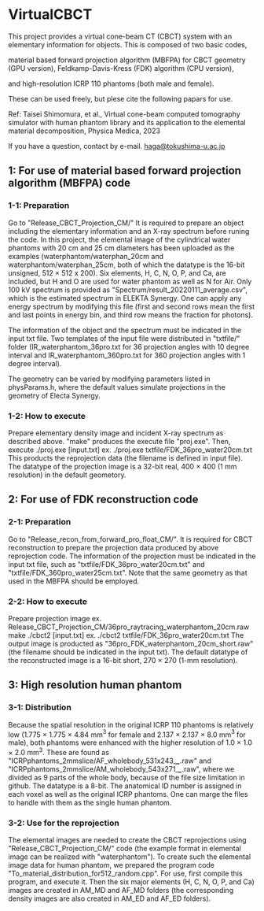 # VirtualCBCT

This project provides a virtual cone-beam CT (CBCT) system with an elementary information for objects. This is composed of two basic codes,

material based forward projection algorithm (MBFPA) for CBCT geometry (GPU version),
Feldkamp-Davis-Kress (FDK) algorithm (CPU version),

and high-resolution ICRP 110 phantoms (both male and female).

These can be used freely, but plese cite the following papars for use.

Ref: Taisei Shimomura, et al., Virtual cone-beam computed tomography simulator with human phantom library and its application to the elemental material decomposition, Physica Medica, 2023

If you have a question, contact by e-mail. haga@tokushima-u.ac.jp

## 1: For use of material based forward projection algorithm (MBFPA) code
### 1-1: Preparation
Go to "Release_CBCT_Projection_CM/" It is required to prepare an object including the elementary information and an X-ray spectrum before runing the code. In this project, the elemental image of the cylindrical water phantoms with 20 cm and 25 cm diameters has been uploaded as the examples (waterphantom/waterphan_20cm and waterphantom/waterphan_25cm, both of which the datatype is the 16-bit unsigned, 512 × 512 x 200). Six elements, H, C, N, O, P, and Ca, are included, but H and O are used for water phantom as well as N for Air.
Only 100 kV spectrum is provided as "Spectrum/result_20220111_average.csv", which is the estimated spectrum in ELEKTA Synergy. One can apply any energy spectrum by modifying this file (first and second rows mean the first and last points in energy bin, and third row means the fraction for photons).

The information of the object and the spectrum must be indicated in the input txt file.
Two templates of the input file were distributed in "txtfile/" folder
(IR_waterphantom_36pro.txt for 36 projection angles with 10 degree interval and IR_waterphantom_360pro.txt for 360 projection angles with 1 degree interval).

The geometry can be varied by modifying parameters listed in physParams.h, where the default values simulate projections in the geometry of Electa Synergy.

### 1-2: How to execute
Prepare elementary density image and incident X-ray spectrum as described above.
"make" produces the execute file "proj.exe". Then, execute
./proj.exe [input.txt]
ex. ./proj.exe txtfile/FDK_36pro_water20cm.txt
This products the reprojection data (the filename is defined in input file).
The datatype of the projection image is a 32-bit real, 400 × 400 (1 mm resolution) in the default geometory.


## 2: For use of FDK reconstruction code
### 2-1: Preparation
Go to "Release_recon_from_forward_pro_float_CM/". It is required for CBCT reconstruction to prepare the projection data produced by above reprojection code. The information of the projection must be indicated in the input txt file, such as "txtfile/FDK_36pro_water20cm.txt" and "txtfile/FDK_360pro_water25cm.txt". Note that the same geometry as that used in the MBFPA should be employed.

### 2-2: How to execute
Prepare projection image
ex. Release_CBCT_Projection_CM/36pro_raytracing_waterphantom_20cm.raw
make
./cbct2 [input.txt]
ex. ./cbct2 txtfile/FDK_36pro_water20cm.txt
The output image is producted as "36pro_FDK_waterphantom_20cm_short.raw" (the filename should be indicated in the input txt).
The default datatype of the reconstructed image is a 16-bit short, 270 × 270 (1-mm resolution).

## 3: High resolution human phantom
### 3-1: Distribution
Because the spatial resolution in the original ICRP 110 phantoms is relatively low (1.775 × 1.775 × 4.84 mm$^3$ for female and 2.137 × 2.137 × 8.0 mm$^3$ for male), both phantoms were enhanced with the higher resolution of 1.0 × 1.0 × 2.0 mm$^3$.
These are found as "ICRPphantoms_2mmslice/AF_wholebody_531x243_***_***.raw" and "ICRPphantoms_2mmslice/AM_wholebody_543x271_***_***.raw", where we divided as 9 parts of the whole body, because of the file size limitation in github. The datatype is a 8-bit. The anatomical ID number is assigned in each voxel as well as the original ICRP phantoms. One can marge the files to handle with them as the single human phantom.
### 3-2: Use for the reprojection
The elemental images are needed to create the CBCT reprojections using "Release_CBCT_Projection_CM/" code
(the example format in elemental image can be realized with "waterphantom").
To create such the elemental image data for human phantom, we prepared the program code "To_material_distribution_for512_random.cpp".
For use, first compile this program, and execute it. Then the six major elements (H, C, N, O, P, and Ca) images are created in AM_MD and AF_MD folders (the corresponding density images are also created in AM_ED and AF_ED folders). 

